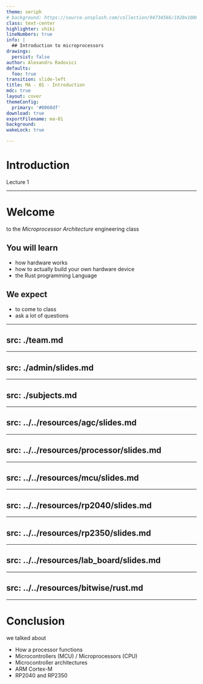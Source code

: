 ```yaml
---
theme: seriph
# background: https://source.unsplash.com/collection/94734566/1920x1080
class: text-center
highlighter: shiki
lineNumbers: true
info: |
  ## Introduction to microprocessors
drawings:
  persist: false
author: Alexandru Radovici
defaults:
  foo: true
transition: slide-left
title: MA - 01 - Introduction
mdc: true
layout: cover
themeConfig:
  primary: '#0060df'
download: true
exportFilename: ma-01
background:
wakeLock: true

---
```


# Introduction
Lecture 1

---

# Welcome
to the *Microprocessor Architecture* engineering class

## You will learn

- how hardware works
- how to actually build your own hardware device
- the Rust programming Language

## We expect
- to come to class
- ask a lot of questions

<!-- Team -->
---
src: ./team.md
---

<!-- Admin -->

---
src: ./admin/slides.md
---

<!-- Subjects -->

---
src: ./subjects.md
---

<!-- AGC -->

---
src: ../../resources/agc/slides.md
---

<!-- Processor -->

---
src: ../../resources/processor/slides.md
---

<!-- MCUs -->

---
src: ../../resources/mcu/slides.md
---

<!-- RP2040 -->

---
src: ../../resources/rp2040/slides.md
---

<!-- RP2350 -->

---
src: ../../resources/rp2350/slides.md
---

---
src: ../../resources/lab_board/slides.md
---

---
src: ../../resources/bitwise/rust.md
---

---

# Conclusion
we talked about

- How a processor functions
- Microcontrollers (MCU) / Microprocessors (CPU)
- Microcontroller architectures
- ARM Cortex-M
- RP2040 and RP2350

